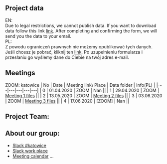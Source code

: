 ## Project data
EN:
<br />
Due to legal restrictions, we cannot publish data. If you want to download data follow this link [link](https://docs.google.com/forms/d/e/1FAIpQLSePeD4xM-5LxUgQXrS51i52Bi0JPqV6Bq0yZ067sq7yMI2g1A/viewform).
After completing and confirming the form, we will send you the data to your email.
<br />
PL:
<br />
Z powodu ograniczeń prawnych nie możemy opublikować tych danych. 
Jeśli chcesz je pobrać, kliknij ten [link](https://docs.google.com/forms/d/e/1FAIpQLSePeD4xM-5LxUgQXrS51i52Bi0JPqV6Bq0yZ067sq7yMI2g1A/viewform). 
Po uzupełnieniu formularza i przesłaniu go wyślemy dane do Ciebie na twój adres e-mail.

## Meetings
ZOOM: katowice
| No | Date  |  Meeting link\ Place | Data folder  | Info(PL) |
|---|---|---|---|---|
|  0 | 01.04.2020  | ZOOM  | Nan  ||
|  1 | 29.04.2020  | ZOOM  |  [Meeting 1 files](https://github.com/dataworkshop/dw-katowice-project/tree/master/accidents/meeting_1) ||
|  2 | 13.05.2020  | ZOOM   |  [Meeting 2 files](https://github.com/dataworkshop/dw-katowice-project/tree/master/accidents/meeting_2) ||
|  3 | 03.06.2020 | ZOOM  |  [Meeting 3 files](https://github.com/dataworkshop/dw-katowice-project/tree/master/accidents/meeting_3) ||
|  4 | 17.06.2020 | [ZOOM] |  Nan ||

## Project Team:

## About our group:
- [Slack #katowice](https://app.slack.com/client/TCCTN4HU3/CG9MUSU3C)
- [Slack work place](https://app.slack.com/client/TCCTN4HU3/CL7LW5QKD/details/info)
- [Meeting calendar](https://calendar.google.com/calendar/embed?src=5mipsspr0kh2m10n98i8bdlmf0%40group.calendar.google.com&ctz=Europe%2FWarsaw)
...
